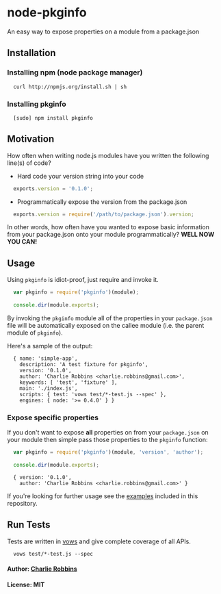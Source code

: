 # node-pkginfo

An easy way to expose properties on a module from a package.json

## Installation

### Installing npm (node package manager)
```
  curl http://npmjs.org/install.sh | sh
```

### Installing pkginfo
```
  [sudo] npm install pkginfo
```

## Motivation
How often when writing node.js modules have you written the following line(s) of code? 

* Hard code your version string into your code

``` js
  exports.version = '0.1.0';
```

* Programmatically expose the version from the package.json

``` js
  exports.version = require('/path/to/package.json').version;
```

In other words, how often have you wanted to expose basic information from your package.json onto your module programmatically? **WELL NOW YOU CAN!**

## Usage

Using `pkginfo` is idiot-proof, just require and invoke it. 

``` js
  var pkginfo = require('pkginfo')(module);
  
  console.dir(module.exports);
```

By invoking the `pkginfo` module all of the properties in your `package.json` file will be automatically exposed on the callee module (i.e. the parent module of `pkginfo`). 

Here's a sample of the output:

```
  { name: 'simple-app',
    description: 'A test fixture for pkginfo',
    version: '0.1.0',
    author: 'Charlie Robbins <charlie.robbins@gmail.com>',
    keywords: [ 'test', 'fixture' ],
    main: './index.js',
    scripts: { test: 'vows test/*-test.js --spec' },
    engines: { node: '>= 0.4.0' } }
```

### Expose specific properties
If you don't want to expose **all** properties on from your `package.json` on your module then simple pass those properties to the `pkginfo` function:

``` js
  var pkginfo = require('pkginfo')(module, 'version', 'author');
  
  console.dir(module.exports);
```

```
  { version: '0.1.0',
    author: 'Charlie Robbins <charlie.robbins@gmail.com>' }
```

If you're looking for further usage see the [examples][0] included in this repository. 

## Run Tests
Tests are written in [vows][1] and give complete coverage of all APIs.

```
  vows test/*-test.js --spec
```

[0]: https://github.com/indexzero/node-pkginfo/tree/master/examples
[1]: http://vowsjs.org

#### Author: [Charlie Robbins](http://nodejitsu.com)
#### License: MIT
